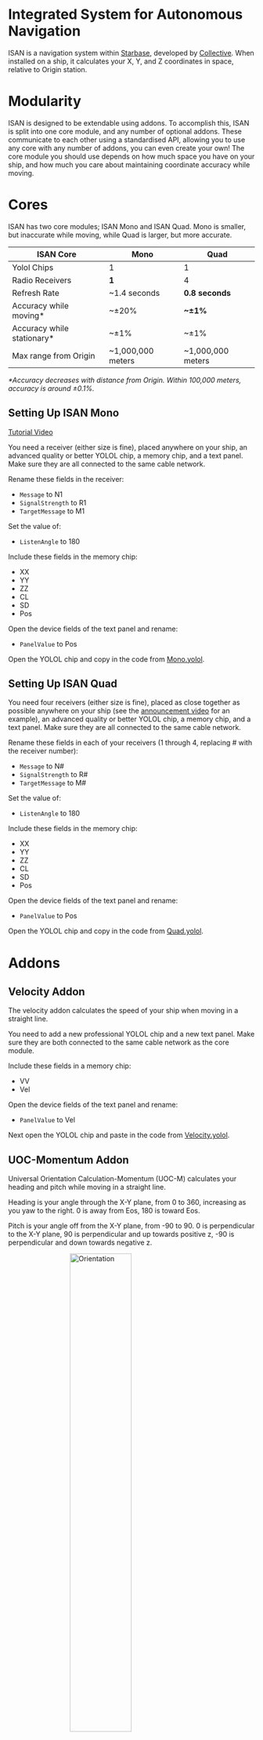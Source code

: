 # Integrated System for Autonomous Navigation

ISAN is a navigation system within [Starbase](https://store.steampowered.com/app/454120/Starbase/), developed by [Collective](https://wiki.starbasegame.com/index.php/Collective). When installed on a ship, it calculates your X, Y, and Z coordinates in space, relative to Origin station.

# Modularity
ISAN is designed to be extendable using addons. To accomplish this, ISAN is split into one core module, and any number of optional addons. These communicate to each other using a standardised API, allowing you to use any core with any number of addons, you can even create your own! The core module you should use depends on how much space you have on your ship, and how much you care about maintaining coordinate accuracy while moving.

# Cores

ISAN has two core modules; ISAN Mono and ISAN Quad. Mono is smaller, but inaccurate while moving, while Quad is larger, but more accurate.

| ISAN Core                  | Mono          | Quad  |
| -------------------------- | ------------- | ----- |
| Yolol Chips                | 1             | 1     |
| Radio Receivers            | **1**         | 4     |
| Refresh Rate               | ~1.4 seconds  | **0.8 seconds** |
| Accuracy while moving*     | ~±20%         | **~±1%** |
| Accuracy while stationary* | ~±1%          |    ~±1% |
| Max range from Origin      | ~1,000,000 meters | ~1,000,000 meters |

_*Accuracy decreases with distance from Origin. Within 100,000 meters, accuracy is around ±0.1%._

## Setting Up ISAN Mono

[Tutorial Video](https://youtu.be/UPMoVrCzoGc)

You need a receiver (either size is fine), placed anywhere on your ship, an advanced quality or better YOLOL chip, a memory chip, and a text panel. Make sure they are all connected to the same cable network.

Rename these fields in the receiver:
 - `Message` to N1
 - `SignalStrength` to R1
 - `TargetMessage` to M1

Set the value of:
 - `ListenAngle` to 180

Include these fields in the memory chip:
 - XX
 - YY
 - ZZ
 - CL
 - SD
 - Pos

Open the device fields of the text panel and rename:
 - `PanelValue` to Pos

Open the YOLOL chip and copy in the code from [Mono.yolol](/Scripts/ISAN/?id=monoyolol).

## Setting Up ISAN Quad

You need four receivers (either size is fine), placed as close together as possible anywhere on your ship (see the [announcement video](https://youtu.be/ASuTG5dBYpo?t=60) for an example), an advanced quality or better YOLOL chip, a memory chip, and a text panel. Make sure they are all connected to the same cable network.

Rename these fields in each of your receivers (1 through 4, replacing # with the receiver number):
 - `Message` to N#
 - `SignalStrength` to R#
 - `TargetMessage` to M#

Set the value of:
 - `ListenAngle` to 180

Include these fields in the memory chip:
 - XX
 - YY
 - ZZ
 - CL
 - SD
 - Pos

Open the device fields of the text panel and rename:
 - `PanelValue` to Pos

Open the YOLOL chip and copy in the code from [Quad.yolol](/Scripts/ISAN/?id=quadyolol).

# Addons

## Velocity Addon

The velocity addon calculates the speed of your ship when moving in a straight line.

You need to add a new professional YOLOL chip and a new text panel. Make sure they are both connected to the same cable network as the core module.

Include these fields in a memory chip:
 - VV
 - Vel

Open the device fields of the text panel and rename:
 - `PanelValue` to Vel

Next open the YOLOL chip and paste in the code from [Velocity.yolol](/Scripts/ISAN/?id=velocityyolol).

## UOC-Momentum Addon

Universal Orientation Calculation-Momentum (UOC-M) calculates your heading and pitch while moving in a straight line.

Heading is your angle through the X-Y plane, from 0 to 360, increasing as you yaw to the right. 0 is away from Eos, 180 is toward Eos.

Pitch is your angle off from the X-Y plane, from -90 to 90. 0 is perpendicular to the X-Y plane, 90 is perpendicular and up towards positive z, -90 is perpendicular and down towards negative z.

<img src="https://i.imgur.com/YmH6UB6.png" alt="Orientation" style="display:block;margin-left:auto;margin-right:auto;width:50%;"/>

You need to add a new professional YOLOL chip, and a new text panel. Make sure they are both connected to the same cable network as the core module.

Include these fields in a memory chip:
 - HH
 - PP
 - Orn

Open the device fields of the text panel and rename:
 - `PanelValue` to Orn

Next open the YOLOL chip and paste in the code from [Orientation.yolol](/Scripts/ISAN/?id=orientationyolol).

## WNS Addon

Waypoint Navigation System (WNS) is an add-on that makes going to ISAN coordinates fast and easy. Using this system in conjunction with the UOC makes it easy to point toward a destination. To enter a destination, simply change the value of the DX, DY and DZ fields in the memory chip to the X, Y and Z of your destination. It is recommended that you put the memory chip with DX, DY and DZ fields somewhere accessible.

You need to add a new professional YOLOL chip, and a new text panel. Make sure they are both connected to the same cable network as the core module.

Include these fields in a memory chip:
 - DX
 - DY
 - DZ
 - DH
 - DP
 - DD
 - Dst

Open the device fields of the text panel and rename:
 - `PanelValue` to Dst

Next open the YOLOL chip and paste in the code from [WNS.yolol](/Scripts/ISAN/?id=wnsyolol).

# API Specifications

If you plan on making your own addons, these are all the specs you need to know to create a fully compatible addon.

External variables created by a core module are:
 - `:XX` - X Coordinate
 - `:YY` - Y Coordinate
 - `:ZZ` - Z Coordinate
 - `:CL` - Clock pulse, which tells addons when to output their data and loop back to their beginnings. Set to 1 on the last line in core modules, and is set to 0 on the first line in core modules.
 - `:SD` - Signal detection, a number from 0 to 4, representing the number of receiver signals that are being received.
 - `:Pos` - Pre-formatted output for text displays.
 - `:R#` - Signal strength of the #th receiver.
 - `:M#` - Target message of the #th receiver.
 - `:N#` - Received message of the #th receiver.

Requirements:
 - Addons can be **at most** four lines long. Additional lines are allowed that do not loop, such as lines dedicated to setting up local variables. 
 - Use **at least** two characters per external variable.
   - (Correct) `:FO`
   - (Incorrect) `:B`
 - (Optional) Include a pre-formatted text display external variable, with a three character variable.
   - (Examples) `:Pos`, `:Vel`
 - The last line of your addon should include a way to loop continuously on that line until `:CL = 1`, where it should then output the pre-formatted output, and return to the start of your addon. See the velocity addon for an example.
 - `:XX`, `:YY`, and `:ZZ`, must be read on or before the third line of your addon.

# Credits

 - `Solonerus` - Project management
 - `Lumi Virtual` - Development of the current version of ISAN ‘ISAN alchemist’
 - `Strikeeaglechase` - Development of offsets and ISAN code
 - `MuNk` - Code consultation
 - `Nordwolf` - Design of previous iteration of ISAN, coordinate system calculation and measurements
 - `Battle_Wrath` - Various design ideas and general help
 - `Archduke` - Invaluable support and document writeup
 - `Zaff` - Security and usability consultation, documentation
 - `Meboy100` - Le rubber duck
